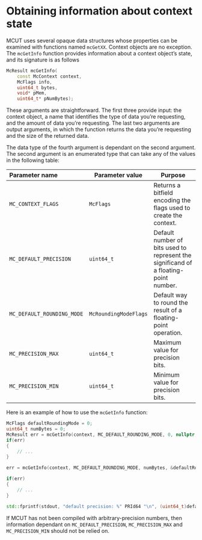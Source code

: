 # Obtaining information about context state

MCUT uses several opaque data structures whose properties can be examined with
functions named `mcGetXX`. Context objects are no exception. The `mcGetInfo`
function provides information about a context object’s state,
and its signature is as follows

```c++
McResult mcGetInfo(
    const McContext context,
    McFlags info,
    uint64_t bytes,
    void* pMem,
    uint64_t* pNumBytes);
```

These arguments are straightforward. The first three provide input: the context
object, a name that identifies the type of data you’re requesting, and the amount of
data you’re requesting. The last two arguments are output arguments, in which the
function returns the data you’re requesting and the size of the returned data.

The data type of the fourth argument is dependant on the second argument. The second argument is an enumerated type that can take any of the values in the following table:

|     Parameter name       | Parameter value      | Purpose |
|:----------------|----------------|----------------|
| `MC_CONTEXT_FLAGS` | `McFlags` | Returns a bitfield encoding the flags used to create the context. |
| `MC_DEFAULT_PRECISION` | `uint64_t` | Default number of bits used to represent the significand of a floating-point number. |
| `MC_DEFAULT_ROUNDING_MODE` | `McRoundingModeFlags` | Default way to round the result of a floating-point operation. |
| `MC_PRECISION_MAX` | `uint64_t` | Maximum value for precision bits. |
| `MC_PRECISION_MIN` | `uint64_t` | Minimum value for precision bits. |


Here is an example of how to use the `mcGetInfo` function:

```c++
McFlags defaultRoundingMode = 0;
uint64_t numBytes = 0;
McResult err = mcGetInfo(context, MC_DEFAULT_ROUNDING_MODE, 0, nullptr, &numBytes);
if(err)
{
    // ...
}

err = mcGetInfo(context, MC_DEFAULT_ROUNDING_MODE, numBytes, &defaultRoundingMode, nullptr);

if(err)
{
    // ...
}

std::fprintf(stdout, "default precision: %" PRId64 "\n", (uint64_t)defaultPrec);
```

If MCUT has not been compiled with arbitrary-precision numbers, then information dependant on `MC_DEFAULT_PRECISION`, `MC_PRECISION_MAX` and `MC_PRECISION_MIN` should not be relied on. 